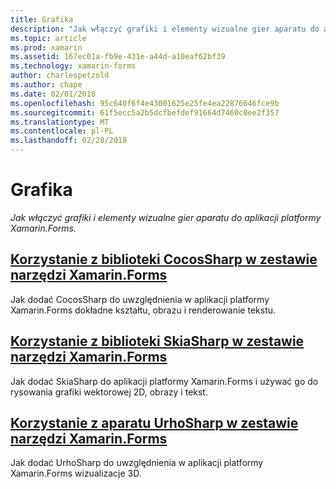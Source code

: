 ```yaml
---
title: Grafika
description: "Jak włączyć grafiki i elementy wizualne gier aparatu do aplikacji platformy Xamarin.Forms."
ms.topic: article
ms.prod: xamarin
ms.assetid: 167ec01a-fb9e-431e-a44d-a10eaf62bf39
ms.technology: xamarin-forms
author: charlespetzold
ms.author: chape
ms.date: 02/01/2018
ms.openlocfilehash: 95c640f6f4e43001625e25fe4ea22876646fce9b
ms.sourcegitcommit: 61f5ecc5a2b5dcfbefdef91664d7460c0ee2f357
ms.translationtype: MT
ms.contentlocale: pl-PL
ms.lasthandoff: 02/28/2018
---
```

# <a name="graphics"></a>Grafika

_Jak włączyć grafiki i elementy wizualne gier aparatu do aplikacji platformy Xamarin.Forms._

## <a name="using-cocossharp-in-xamarinformscocossharpmd"></a>[Korzystanie z biblioteki CocosSharp w zestawie narzędzi Xamarin.Forms](cocossharp.md)

Jak dodać CocosSharp do uwzględnienia w aplikacji platformy Xamarin.Forms dokładne kształtu, obrazu i renderowanie tekstu.

## <a name="using-skiasharp-in-xamarinformsskiasharpindexmd"></a>[Korzystanie z biblioteki SkiaSharp w zestawie narzędzi Xamarin.Forms](skiasharp/index.md)

Jak dodać SkiaSharp do aplikacji platformy Xamarin.Forms i używać go do rysowania grafiki wektorowej 2D, obrazy i tekst.

## <a name="using-urhosharp-in-xamarinformsurhosharpmd"></a>[Korzystanie z aparatu UrhoSharp w zestawie narzędzi Xamarin.Forms](urhosharp.md)

Jak dodać UrhoSharp do uwzględnienia w aplikacji platformy Xamarin.Forms wizualizacje 3D.
